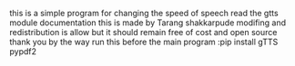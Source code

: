 this is a simple program 
for changing the speed of speech read the gtts module documentation
this is made by Tarang shakkarpude modifing and redistribution is allow but it should remain free of cost and open source 
thank you 
by the way run this before the main program :pip install gTTS pypdf2 
